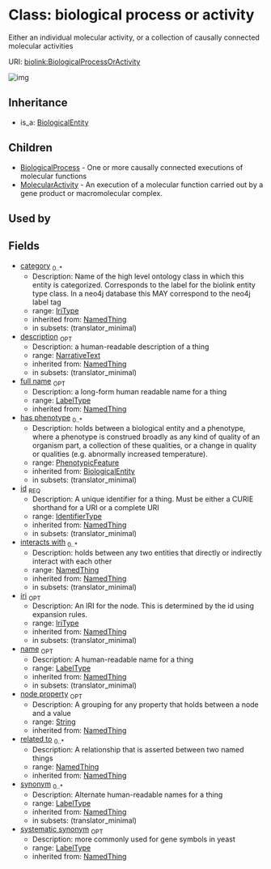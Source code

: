 # Class: biological process or activity


Either an individual molecular activity, or a collection of causally connected molecular activities

URI: [biolink:BiologicalProcessOrActivity](https://w3id.org/biolink/vocab/BiologicalProcessOrActivity)

![img](http://yuml.me/diagram/nofunky;dir:TB/class/\[NamedThing]<filler(i)%200..1-%20\[BiologicalProcessOrActivity|id(i):identifier_type;name(i):label_type%20%3F;category(i):iri_type%20*;node_property(i):string%20%3F;iri(i):iri_type%20%3F;synonym(i):label_type%20*;full_name(i):label_type%20%3F;description(i):narrative_text%20%3F;systematic_synonym(i):label_type%20%3F;creation_date(i):date%20%3F;update_date(i):date%20%3F;has_chemical_formula(i):chemical_formula_value%20%3F;aggregate_statistic(i):string%20%3F;interbase_coordinate(i):string%20%3F],%20\[OntologyClass]<has%20molecular%20consequence(i)%200..*-%20\[BiologicalProcessOrActivity],%20\[NamedThing]<same%20as(i)%200..*-%20\[BiologicalProcessOrActivity],%20\[NamedThing]<produces(i)%200..*-%20\[BiologicalProcessOrActivity],%20\[Disease]<manifestation%20of(i)%200..*-%20\[BiologicalProcessOrActivity],%20\[NamedThing]<derives%20from(i)%200..*-%20\[BiologicalProcessOrActivity],%20\[NamedThing]<derives%20into(i)%200..*-%20\[BiologicalProcessOrActivity],%20\[Occurrent]<capable%20of(i)%200..*-%20\[BiologicalProcessOrActivity],%20\[Occurrent]<actively%20involved%20in(i)%200..*-%20\[BiologicalProcessOrActivity],%20\[Occurrent]<participates%20in(i)%200..*-%20\[BiologicalProcessOrActivity],%20\[NamedThing]<part%20of(i)%200..*-%20\[BiologicalProcessOrActivity],%20\[NamedThing]<has%20part(i)%200..*-%20\[BiologicalProcessOrActivity],%20\[NamedThing]<overlaps(i)%200..*-%20\[BiologicalProcessOrActivity],%20\[NamedThing]<model%20of(i)%200..*-%20\[BiologicalProcessOrActivity],%20\[NamedThing]<location%20of(i)%200..*-%20\[BiologicalProcessOrActivity],%20\[NamedThing]<located%20in(i)%200..*-%20\[BiologicalProcessOrActivity],%20\[NamedThing]<occurs%20in(i)%200..*-%20\[BiologicalProcessOrActivity],%20\[NamedThing]<prevents(i)%200..*-%20\[BiologicalProcessOrActivity],%20\[NamedThing]<causes(i)%200..*-%20\[BiologicalProcessOrActivity],%20\[NamedThing]<contributes%20to(i)%200..*-%20\[BiologicalProcessOrActivity],%20\[NamedThing]<predisposes(i)%200..*-%20\[BiologicalProcessOrActivity],%20\[NamedThing]<affects%20risk%20for(i)%200..*-%20\[BiologicalProcessOrActivity],%20\[NamedThing]<colocalizes%20with(i)%200..*-%20\[BiologicalProcessOrActivity],%20\[NamedThing]<coexists%20with(i)%200..*-%20\[BiologicalProcessOrActivity],%20\[NamedThing]<xenologous%20to(i)%200..*-%20\[BiologicalProcessOrActivity],%20\[NamedThing]<orthologous%20to(i)%200..*-%20\[BiologicalProcessOrActivity],%20\[NamedThing]<paralogous%20to(i)%200..*-%20\[BiologicalProcessOrActivity],%20\[NamedThing]<homologous%20to(i)%200..*-%20\[BiologicalProcessOrActivity],%20\[NamedThing]<disrupts(i)%200..*-%20\[BiologicalProcessOrActivity],%20\[NamedThing]<negatively%20regulates(i)%200..*-%20\[BiologicalProcessOrActivity],%20\[NamedThing]<positively%20regulates(i)%200..*-%20\[BiologicalProcessOrActivity],%20\[NamedThing]<regulates(i)%200..*-%20\[BiologicalProcessOrActivity],%20\[NamedThing]<affects(i)%200..*-%20\[BiologicalProcessOrActivity],%20\[NamedThing]<physically%20interacts%20with(i)%200..*-%20\[BiologicalProcessOrActivity],%20\[NamedThing]<interacts%20with(i)%200..*-%20\[BiologicalProcessOrActivity],%20\[NamedThing]<related%20to(i)%200..*-%20\[BiologicalProcessOrActivity],%20\[PhenotypicFeature]<has%20phenotype(i)%200..*-%20\[BiologicalProcessOrActivity],%20\[BiologicalProcessOrActivity]^-\[MolecularActivity],%20\[BiologicalProcessOrActivity]^-\[BiologicalProcess],%20\[BiologicalEntity]^-\[BiologicalProcessOrActivity])
## Inheritance

 *  is_a: [BiologicalEntity](BiologicalEntity.md)
## Children

 * [BiologicalProcess](BiologicalProcess.md) - One or more causally connected executions of molecular functions
 * [MolecularActivity](MolecularActivity.md) - An execution of a molecular function carried out by a gene product or macromolecular complex.
## Used by

## Fields

 * [category](category.md)  <sub>0..*</sub>
    * Description: Name of the high level ontology class in which this entity is categorized. Corresponds to the label for the biolink entity type class. In a neo4j database this MAY correspond to the neo4j label tag
    * range: [IriType](IriType.md)
    * inherited from: [NamedThing](NamedThing.md)
    * in subsets: (translator_minimal)
 * [description](description.md)  <sub>OPT</sub>
    * Description: a human-readable description of a thing
    * range: [NarrativeText](NarrativeText.md)
    * inherited from: [NamedThing](NamedThing.md)
    * in subsets: (translator_minimal)
 * [full name](full_name.md)  <sub>OPT</sub>
    * Description: a long-form human readable name for a thing
    * range: [LabelType](LabelType.md)
    * inherited from: [NamedThing](NamedThing.md)
 * [has phenotype](has_phenotype.md)  <sub>0..*</sub>
    * Description: holds between a biological entity and a phenotype, where a phenotype is construed broadly as any kind of quality of an organism part, a collection of these qualities, or a change in quality or qualities (e.g. abnormally increased temperature).
    * range: [PhenotypicFeature](PhenotypicFeature.md)
    * inherited from: [BiologicalEntity](BiologicalEntity.md)
    * in subsets: (translator_minimal)
 * [id](id.md)  <sub>REQ</sub>
    * Description: A unique identifier for a thing. Must be either a CURIE shorthand for a URI or a complete URI
    * range: [IdentifierType](IdentifierType.md)
    * inherited from: [NamedThing](NamedThing.md)
    * in subsets: (translator_minimal)
 * [interacts with](interacts_with.md)  <sub>0..*</sub>
    * Description: holds between any two entities that directly or indirectly interact with each other
    * range: [NamedThing](NamedThing.md)
    * inherited from: [NamedThing](NamedThing.md)
    * in subsets: (translator_minimal)
 * [iri](iri.md)  <sub>OPT</sub>
    * Description: An IRI for the node. This is determined by the id using expansion rules.
    * range: [IriType](IriType.md)
    * inherited from: [NamedThing](NamedThing.md)
    * in subsets: (translator_minimal)
 * [name](name.md)  <sub>OPT</sub>
    * Description: A human-readable name for a thing
    * range: [LabelType](LabelType.md)
    * inherited from: [NamedThing](NamedThing.md)
    * in subsets: (translator_minimal)
 * [node property](node_property.md)  <sub>OPT</sub>
    * Description: A grouping for any property that holds between a node and a value
    * range: [String](String.md)
    * inherited from: [NamedThing](NamedThing.md)
 * [related to](related_to.md)  <sub>0..*</sub>
    * Description: A relationship that is asserted between two named things
    * range: [NamedThing](NamedThing.md)
    * inherited from: [NamedThing](NamedThing.md)
 * [synonym](synonym.md)  <sub>0..*</sub>
    * Description: Alternate human-readable names for a thing
    * range: [LabelType](LabelType.md)
    * inherited from: [NamedThing](NamedThing.md)
    * in subsets: (translator_minimal)
 * [systematic synonym](systematic_synonym.md)  <sub>OPT</sub>
    * Description: more commonly used for gene symbols in yeast
    * range: [LabelType](LabelType.md)
    * inherited from: [NamedThing](NamedThing.md)
